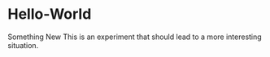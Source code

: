 # Hello-World
Something New
This is an experiment that should lead to a more interesting situation.

